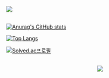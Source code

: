 <img src="https://capsule-render.vercel.app/api?type=slice&color=auto&height=150&section=header&text=Welcom To Neverland&fontSize=70" />
<br>
<br>

[![Anurag's GitHub stats](https://github-readme-stats.vercel.app/api?username=jongwon-hyun&show_icons=true&theme=dracula&hide=issues)](https://github.com/jongwon-hyun) 
<br>

[![Top Langs](https://github-readme-stats.vercel.app/api/top-langs/?username=jongwon-hyun&layout=compact&langs_count=8&theme=dracula)](https://github.com/jongwon-hyun)  

[![Solved.ac프로필](http://mazassumnida.wtf/api/v2/generate_badge?boj=otomebass)](https://solved.ac/otomebass)
<br>
<br>
<div align="center">
<a href="https://github.com/jongwon-hyun"><img src="https://hits.seeyoufarm.com/api/count/incr/badge.svg?url=https://github.com/jongwon-hyun"/></a>         
</div>
